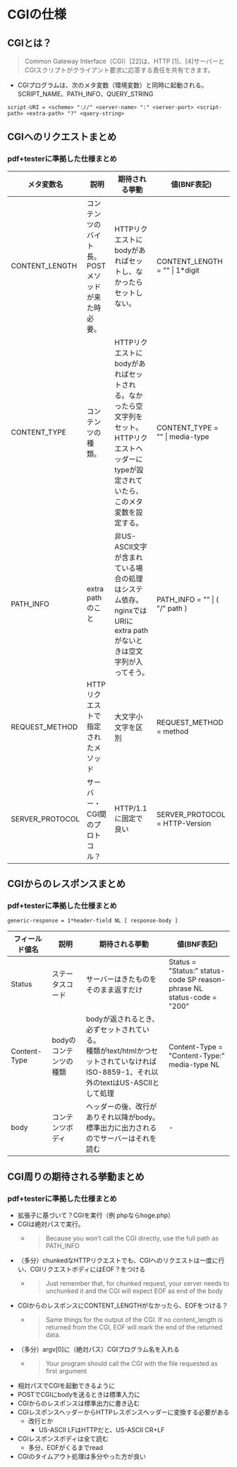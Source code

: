 # CGIの仕様

## CGIとは？

> Common Gateway Interface（CGI）\[22\]は、HTTP \[1\]、\[4\]サーバーとCGIスクリプトがクライアント要求に応答する責任を共有できます。

- CGIプログラムは、次のメタ変数（環境変数）と同時に起動される。SCRIPT_NAME、PATH_INFO、QUERY_STRING

```
script-URI = <scheme> "://" <server-name> ":" <server-port> <script-path> <extra-path> "?" <query-string>
```

## CGIへのリクエストまとめ

### pdf+testerに準拠した仕様まとめ

| メタ変数名           | 説明                         | 期待される挙動                                                                             | 値(BNF表記)                            |
| --------------- | -------------------------- | ----------------------------------------------------------------------------------- | ----------------------------------- |
| CONTENT_LENGTH  | コンテンツのバイト長。POSTメソッドが来た時必要。 | HTTPリクエストにbodyがあればセットし、なかったらセットしない。                                                 | CONTENT_LENGTH = "" \| 1\*digit     |
| CONTENT_TYPE    | コンテンツの種類。                  | HTTPリクエストにbodyがあればセットされる。なかったら空文字列をセット。<br>HTTPリクエストヘッダーにtypeが設定されていたら、このメタ変数を設定する。 | CONTENT_TYPE = "" \| media-type<br> |
| PATH_INFO       | extra pathのこと              | 非US-ASCII文字が含まれている場合の処理はシステム依存。<br>nginxではURIにextra pathがないときは空文字列が入ってそう。<br>       | PATH_INFO = "" \| ( "/" path )      |
| REQUEST_METHOD  | HTTPリクエストで指定されたメソッド        | 大文字小文字を区別                                                                           | REQUEST_METHOD   = method           |
| SERVER_PROTOCOL | サーバー・CGI間のプロトコル？           | HTTP/1.1に固定で良い                                                                      | SERVER_PROTOCOL   = HTTP-Version    |

## CGIからのレスポンスまとめ

### pdf+testerに準拠した仕様まとめ

```
generic-response = 1*header-field NL [ response-body ]
```

| フィールド値名      | 説明            | 期待される挙動                                                                                | 値(BNF表記)                                                                             |
| ------------ | ------------- | -------------------------------------------------------------------------------------- | ------------------------------------------------------------------------------------ |
| Status       | ステータスコード      | サーバーはきたものをそのまま返すだけ                                                                     | Status         = "Status:" status-code SP reason-phrase NL<br>status-code    = "200" |
| Content-Type | bodyのコンテンツの種類 | bodyが返されるとき、必ずセットされている。<br>種類がtext/htmlかつセットされていなければISO-8859-1、それ以外のtextはUS-ASCIIとして処理 | Content-Type = "Content-Type:" media-type NL                                         |
| body         | コンテンツボディ      | ヘッダーの後、改行がありそれ以降がbody。<br>標準出力に出力されるのでサーバーはそれを読む                                       | -                                                                                    |

## CGI周りの期待される挙動まとめ

### pdf+testerに準拠した仕様まとめ

- 拡張子に基づいて？CGIを実行（例 phpならhoge.php）
- CGIは絶対パスで実行。
  - > Because you won’t call the CGI directly, use the full path as PATH_INFO
- （多分）chunkedなHTTPリクエストでも、CGIへのリクエストは一度に行い、CGIリクエストボディにはEOF？をつける
  - > Just remember that, for chunked request, your server needs to unchunked it and the CGI will expect EOF as end of the body
- CGIからのレスポンスにCONTENT_LENGTHがなかったら、EOFをつける？
  - > Same things for the output of the CGI. If no content_length is returned from the CGI, EOF will mark the end of the returned data.
- （多分）argv\[0\]に（絶対パス）CGIプログラム名を入れる
  - > Your program should call the CGI with the file requested as first argument
- 相対パスでCGIを起動できるように
- POSTでCGIにbodyを送るときは標準入力に
- CGIからのレスポンスは標準出力に書き込む
- CGIレスポンスヘッダーからHTTPレスポンスヘッダーに変換する必要がある
  - 改行とか
    - US-ASCII LFはHTTPだと、US-ASCII CR+LF
- CGIレスポンスボディは全て読む
  - 多分、EOFがくるまでread
- CGIのタイムアウト処理は多分やった方が良い
